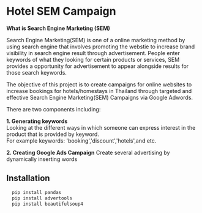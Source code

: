 
# Hotel SEM Campaign
**What is Search Engine Marketing (SEM)**

Search Engine Marketing(SEM) is one of a online marketing method by using search engine that involves promoting the webstie to increase brand visibility in search engine result through advertisement. People enter keywords of what they looking for certain products or services, SEM provides a opportunity for advertisement to appear alongside results for those search keywords.

The objective of this project is to create campaigns for online websites to increase bookings for hotels/homestays in Thailand through  targeted and effective Search Engine Marketing(SEM) Campaigns via Google Adwords.

There are two components including:

**1. Generating keywords**            
Looking at the different ways in which someone can express interest in the product that is provided by keyword.     
For example keywords: 'booking','discount','hotels',and etc.


**2. Creating Google Ads Campaign**
Create several advertising by dynamically inserting words

## Installation
```bash
  pip install pandas
  pip install advertools
  pip install beautifulsoup4
```
